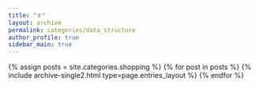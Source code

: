 ```yaml
---
title: "ㅎ"
layout: archive
permalink: categories/data_structure
author_profile: true
sidebar_main: true
---
```



{% assign posts = site.categories.shopping %}
{% for post in posts %} {% include archive-single2.html type=page.entries_layout %} {% endfor %}
